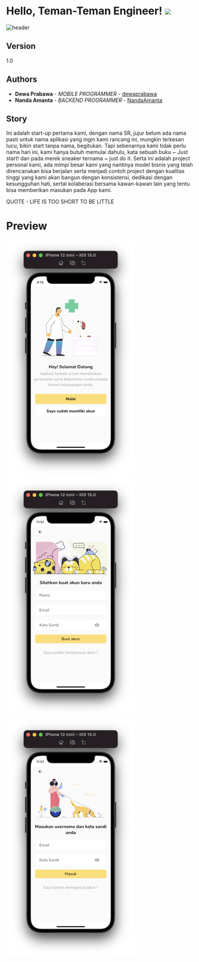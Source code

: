 # Hello, Teman-Teman Engineer! <img src="https://raw.githubusercontent.com/MartinHeinz/MartinHeinz/master/wave.gif" width="30px">

![header](https://capsule-render.vercel.app/api?type=wave&color=auto&height=300&section=footer&text=SR%20PROJECT&fontSize=90)

## Version

1.0

## Authors

* **Dewa Prabawa** - *MOBILE PROGRAMMER* - [dewaprabawa](https://github.com/dewaprabawa)
* **Nanda Amanta** - *BACKEND PROGRAMMER* - [NandaAmanta](https://github.com/NandaAmanta)


## Story

Ini adalah start-up pertama kami, dengan nama SR, jujur belum ada nama pasti untuk nama aplikasi yang ingin kami rancang ini, mungkin terkesan lucu, bikin start tanpa nama, begitukan. Tapi sebenarnya kami tidak perlu nama hari ini, kami hanya butuh memulai dahulu, kata sebuah buku ~ Just start! dan pada merek sneaker ternama ~ just do it. Serta ini adalah project personal kami, ada mimpi besar kami yang nantinya model bisnis yang telah direncanakan bisa berjalan serta menjadi contoh project dengan kualitas tinggi yang kami akan bangun dengan konsistensi, dedikasi dengan kesungguhan hati, sertal kolaberasi bersama kawan-kawan lain yang tentu bisa memberikan masukan pada App kami. 

QUOTE - LIFE IS TOO SHORT TO BE LITTLE 

# Preview 


![](https://github.com/dewaprabawa/sr_project_flutter/blob/master/sc_1.png) 
![](https://github.com/dewaprabawa/sr_project_flutter/blob/master/sc_2.png) 
![](https://github.com/dewaprabawa/sr_project_flutter/blob/master/sc_3.png) 

